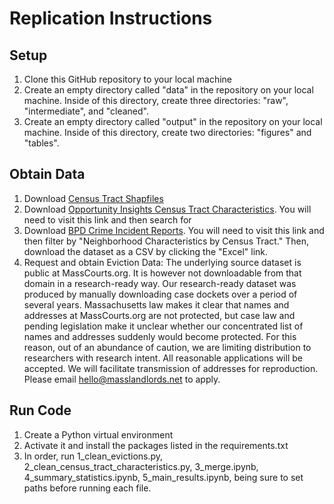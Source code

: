 # Replication Instructions

## Setup
1. Clone this GitHub repository to your local machine
2. Create an empty directory called "data" in the repository on your local machine. Inside of this directory, create three directories: "raw", "intermediate", and "cleaned".
3. Create an empty directory called "output" in the repository on your local machine. Inside of this directory, create two directories: "figures" and "tables".

## Obtain Data
1. Download [Census Tract Shapfiles](https://bostonopendata-boston.opendata.arcgis.com/api/download/v1/items/4a8eb4fb3be44ed5a1eec28551b9f3b2/shapefile?layers=0)
2. Download [Opportunity Insights Census Tract Characteristics](https://opportunityinsights.org/data). You will need to visit this link and then search for 
3. Download [BPD Crime Incident Reports](https://data.boston.gov/dataset/crime-incident-reports-august-2015-to-date-source-new-system). You will need to visit this link and then filter by "Neighborhood Characteristics by Census Tract." Then, download the dataset as a CSV by clicking the "Excel" link.
4. Request and obtain Eviction Data: The underlying source dataset is public at MassCourts.org. It is however not downloadable from that domain in a research-ready way. Our research-ready dataset was produced by manually downloading case dockets over a period of several years. Massachusetts law makes it clear that names and addresses at MassCourts.org are not protected, but case law and pending legislation make it unclear whether our concentrated list of names and addresses suddenly would become protected. For this reason, out of an abundance of caution, we are limiting distribution to researchers with research intent. All reasonable applications will be accepted. We will facilitate transmission of addresses for reproduction. Please email hello@masslandlords.net to apply.

## Run Code
1. Create a Python virtual environment
2. Activate it and install the packages listed in the requirements.txt
3. In order, run 1_clean_evictions.py, 2_clean_census_tract_characteristics.py, 3_merge.ipynb, 4_summary_statistics.ipynb, 5_main_results.ipynb, being sure to set paths before running each file.




